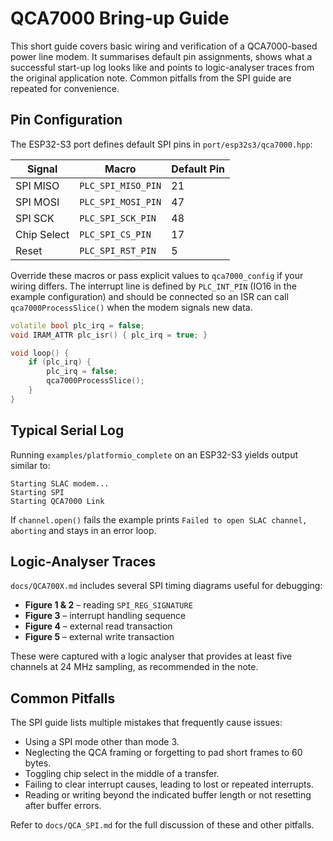 # QCA7000 Bring-up Guide

This short guide covers basic wiring and verification of a QCA7000-based power line modem. It summarises default pin assignments, shows what a successful start-up log looks like and points to logic-analyser traces from the original application note. Common pitfalls from the SPI guide are repeated for convenience.

## Pin Configuration

The ESP32-S3 port defines default SPI pins in `port/esp32s3/qca7000.hpp`:

| Signal        | Macro                | Default Pin |
|---------------|---------------------|-------------|
| SPI MISO      | `PLC_SPI_MISO_PIN`  | 21          |
| SPI MOSI      | `PLC_SPI_MOSI_PIN`  | 47          |
| SPI SCK       | `PLC_SPI_SCK_PIN`   | 48          |
| Chip Select   | `PLC_SPI_CS_PIN`    | 17          |
| Reset         | `PLC_SPI_RST_PIN`   | 5           |

Override these macros or pass explicit values to `qca7000_config` if your wiring differs. The interrupt line is defined by `PLC_INT_PIN` (IO16 in the example configuration) and should be connected so an ISR can call `qca7000ProcessSlice()` when the modem signals new data.

```cpp
volatile bool plc_irq = false;
void IRAM_ATTR plc_isr() { plc_irq = true; }

void loop() {
    if (plc_irq) {
        plc_irq = false;
        qca7000ProcessSlice();
    }
}
```

## Typical Serial Log

Running `examples/platformio_complete` on an ESP32-S3 yields output similar to:

```text
Starting SLAC modem...
Starting SPI
Starting QCA7000 Link 
```

If `channel.open()` fails the example prints `Failed to open SLAC channel, aborting` and stays in an error loop.

## Logic-Analyser Traces

`docs/QCA700X.md` includes several SPI timing diagrams useful for debugging:

- **Figure 1 & 2** – reading `SPI_REG_SIGNATURE`
- **Figure 3** – interrupt handling sequence
- **Figure 4** – external read transaction
- **Figure 5** – external write transaction

These were captured with a logic analyser that provides at least five channels at 24 MHz sampling, as recommended in the note.

## Common Pitfalls

The SPI guide lists multiple mistakes that frequently cause issues:

- Using a SPI mode other than mode 3.
- Neglecting the QCA framing or forgetting to pad short frames to 60 bytes.
- Toggling chip select in the middle of a transfer.
- Failing to clear interrupt causes, leading to lost or repeated interrupts.
- Reading or writing beyond the indicated buffer length or not resetting after buffer errors.

Refer to `docs/QCA_SPI.md` for the full discussion of these and other pitfalls.
